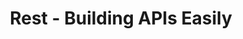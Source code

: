 ---
title: Rest - Building APIs Easily
url-video: https://skillsmatter.com/skillscasts/5403-rest-building-apis-easily
authors:
- Erik Hesselink
type: presentation
tags:
- REST
doHaskell-type: video lecture
dohaskell-collections:
- Skills Matter Haskell eXchange 2014
dohaskell-year: 2014
---